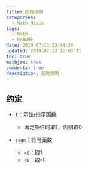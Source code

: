 ```yaml
---
title: 函数说明
categories:
  - Math Mixin
tags:
  - Math
  - README
date: 2019-07-13 23:44:28
updated: 2019-07-13 12:03:11
toc: true
mathjax: true
comments: true
description: 函数说明
---
```


##	约定

-	`I`：示性/指示函数
	-	满足条件时取1，否则取0

-	`sign`：符号函数
	-	`>0`：取1
	-	`<0`：取-1

